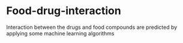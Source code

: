 # Food-drug-interaction
Interaction between the drugs and food compounds are predicted by applying some machine learning algorithms
